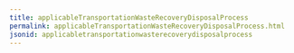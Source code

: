 ```yaml
---
title: applicableTransportationWasteRecoveryDisposalProcess
permalink: applicableTransportationWasteRecoveryDisposalProcess.html
jsonid: applicabletransportationwasterecoverydisposalprocess
---
```

